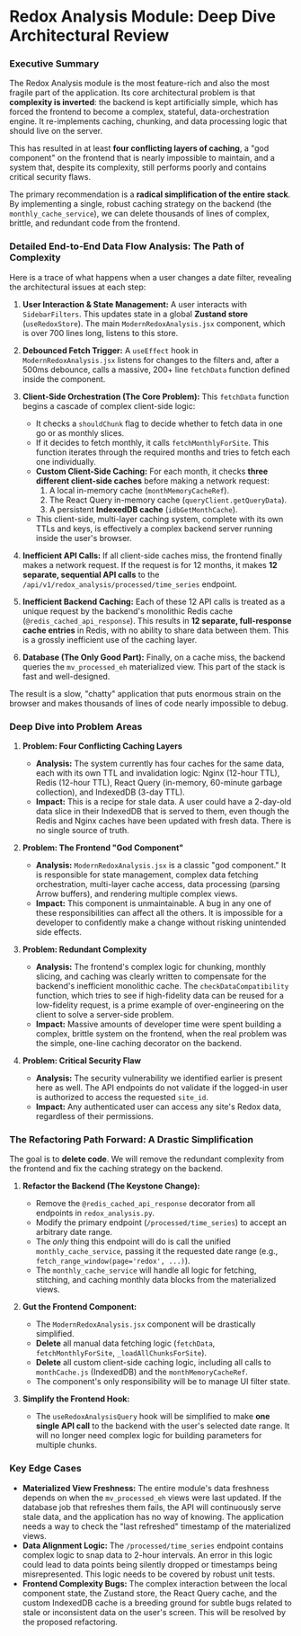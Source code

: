 # Redox Analysis Module: Deep Dive Architectural Review

### **Executive Summary**

The Redox Analysis module is the most feature-rich and also the most fragile part of the application. Its core architectural problem is that **complexity is inverted**: the backend is kept artificially simple, which has forced the frontend to become a complex, stateful, data-orchestration engine. It re-implements caching, chunking, and data processing logic that should live on the server.

This has resulted in at least **four conflicting layers of caching**, a "god component" on the frontend that is nearly impossible to maintain, and a system that, despite its complexity, still performs poorly and contains critical security flaws.

The primary recommendation is a **radical simplification of the entire stack**. By implementing a single, robust caching strategy on the backend (the `monthly_cache_service`), we can delete thousands of lines of complex, brittle, and redundant code from the frontend.

### **Detailed End-to-End Data Flow Analysis: The Path of Complexity**

Here is a trace of what happens when a user changes a date filter, revealing the architectural issues at each step:

1.  **User Interaction & State Management:** A user interacts with `SidebarFilters`. This updates state in a global **Zustand store** (`useRedoxStore`). The main `ModernRedoxAnalysis.jsx` component, which is over 700 lines long, listens to this store.

2.  **Debounced Fetch Trigger:** A `useEffect` hook in `ModernRedoxAnalysis.jsx` listens for changes to the filters and, after a 500ms debounce, calls a massive, 200+ line `fetchData` function defined inside the component.

3.  **Client-Side Orchestration (The Core Problem):** This `fetchData` function begins a cascade of complex client-side logic:
    *   It checks a `shouldChunk` flag to decide whether to fetch data in one go or as monthly slices.
    *   If it decides to fetch monthly, it calls `fetchMonthlyForSite`. This function iterates through the required months and tries to fetch each one individually.
    *   **Custom Client-Side Caching:** For each month, it checks **three different client-side caches** before making a network request:
        1.  A local in-memory cache (`monthMemoryCacheRef`).
        2.  The React Query in-memory cache (`queryClient.getQueryData`).
        3.  A persistent **IndexedDB cache** (`idbGetMonthCache`).
    *   This client-side, multi-layer caching system, complete with its own TTLs and keys, is effectively a complex backend server running inside the user's browser.

4.  **Inefficient API Calls:** If all client-side caches miss, the frontend finally makes a network request. If the request is for 12 months, it makes **12 separate, sequential API calls** to the `/api/v1/redox_analysis/processed/time_series` endpoint.

5.  **Inefficient Backend Caching:** Each of these 12 API calls is treated as a unique request by the backend's monolithic Redis cache (`@redis_cached_api_response`). This results in **12 separate, full-response cache entries** in Redis, with no ability to share data between them. This is a grossly inefficient use of the caching layer.

6.  **Database (The Only Good Part):** Finally, on a cache miss, the backend queries the `mv_processed_eh` materialized view. This part of the stack is fast and well-designed.

The result is a slow, "chatty" application that puts enormous strain on the browser and makes thousands of lines of code nearly impossible to debug.

### **Deep Dive into Problem Areas**

1.  **Problem: Four Conflicting Caching Layers**
    *   **Analysis:** The system currently has four caches for the same data, each with its own TTL and invalidation logic: Nginx (12-hour TTL), Redis (12-hour TTL), React Query (in-memory, 60-minute garbage collection), and IndexedDB (3-day TTL).
    *   **Impact:** This is a recipe for stale data. A user could have a 2-day-old data slice in their IndexedDB that is served to them, even though the Redis and Nginx caches have been updated with fresh data. There is no single source of truth.

2.  **Problem: The Frontend "God Component"**
    *   **Analysis:** `ModernRedoxAnalysis.jsx` is a classic "god component." It is responsible for state management, complex data fetching orchestration, multi-layer cache access, data processing (parsing Arrow buffers), and rendering multiple complex views.
    *   **Impact:** This component is unmaintainable. A bug in any one of these responsibilities can affect all the others. It is impossible for a developer to confidently make a change without risking unintended side effects.

3.  **Problem: Redundant Complexity**
    *   **Analysis:** The frontend's complex logic for chunking, monthly slicing, and caching was clearly written to compensate for the backend's inefficient monolithic cache. The `checkDataCompatibility` function, which tries to see if high-fidelity data can be reused for a low-fidelity request, is a prime example of over-engineering on the client to solve a server-side problem.
    *   **Impact:** Massive amounts of developer time were spent building a complex, brittle system on the frontend, when the real problem was the simple, one-line caching decorator on the backend.

4.  **Problem: Critical Security Flaw**
    *   **Analysis:** The security vulnerability we identified earlier is present here as well. The API endpoints do not validate if the logged-in user is authorized to access the requested `site_id`.
    *   **Impact:** Any authenticated user can access any site's Redox data, regardless of their permissions.

### **The Refactoring Path Forward: A Drastic Simplification**

The goal is to **delete code**. We will remove the redundant complexity from the frontend and fix the caching strategy on the backend.

1.  **Refactor the Backend (The Keystone Change):**
    *   Remove the `@redis_cached_api_response` decorator from all endpoints in `redox_analysis.py`.
    *   Modify the primary endpoint (`/processed/time_series`) to accept an arbitrary date range.
    *   The *only* thing this endpoint will do is call the unified `monthly_cache_service`, passing it the requested date range (e.g., `fetch_range_window(page='redox', ...)`).
    *   The `monthly_cache_service` will handle all logic for fetching, stitching, and caching monthly data blocks from the materialized views.

2.  **Gut the Frontend Component:**
    *   The `ModernRedoxAnalysis.jsx` component will be drastically simplified.
    *   **Delete** all manual data fetching logic (`fetchData`, `fetchMonthlyForSite`, `_loadAllChunksForSite`).
    *   **Delete** all custom client-side caching logic, including all calls to `monthCache.js` (IndexedDB) and the `monthMemoryCacheRef`.
    *   The component's only responsibility will be to manage UI filter state.

3.  **Simplify the Frontend Hook:**
    *   The `useRedoxAnalysisQuery` hook will be simplified to make **one single API call** to the backend with the user's selected date range. It will no longer need complex logic for building parameters for multiple chunks.

### **Key Edge Cases**

*   **Materialized View Freshness:** The entire module's data freshness depends on when the `mv_processed_eh` views were last updated. If the database job that refreshes them fails, the API will continuously serve stale data, and the application has no way of knowing. The application needs a way to check the "last refreshed" timestamp of the materialized views.
*   **Data Alignment Logic:** The `/processed/time_series` endpoint contains complex logic to snap data to 2-hour intervals. An error in this logic could lead to data points being silently dropped or timestamps being misrepresented. This logic needs to be covered by robust unit tests.
*   **Frontend Complexity Bugs:** The complex interaction between the local component state, the Zustand store, the React Query cache, and the custom IndexedDB cache is a breeding ground for subtle bugs related to stale or inconsistent data on the user's screen. This will be resolved by the proposed refactoring.
